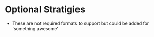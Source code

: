 # Optional Stratigies 

+ These are not required formats to support but could be added for 'something awesome'
